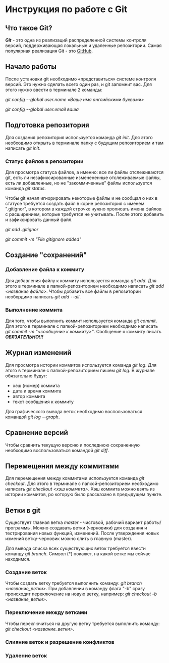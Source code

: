 # Инструкция по работе с Git

## Что такое Git?

***Git*** - это одна из реализаций распределенной системы контроля версий, поддерживающая локальные и удаленные репозитории. Самая популярная реализация Git - это [GitHub](https://www.github.com).

## Начало работы

После установки git необходимо «представиться» системе контроля версий. Это нужно сделать всего один раз, и git запомнит вас. Для этого нужно ввести в терминале 2 команды:

*git config --global user.name «Ваше имя английскими буквами»*

*git config --global user.email ваша*

## Подготовка репозитория

Для создания репозитория используется команда *git init*. Для этого необходимо открыть в терминале папку с будущим репозиторием и там написать *git init*.

### Статус файлов в репозитории

Для просмотра статуса файлов, а именно: все ли файлы отслеживаются git, есть ли незафиксированные изменененные отслеживаемые файлы, есть ли добавленные, но не "закоммиченные" файлы используется команда *git status*.

Чтобы git начал игнорировать некоторые файлы и не сообщал о них в статусе требуется создать файл в корне репозитория с именем ".gitignor", в котором в каждой строчке нужно прописать имена файлов с расширением, которые требуется не учитывать. После этого добавить и зафиксировать данный файл.

*git add .gitignor*

*git commit -m "File gitignore added"*

## Создание "сохранений"

### Добавление файла к коммиту

Для добавления файлу к коммиту используется команда *git add*. Для этого в терминале в папкой-репозиторием необходимо написать *git add <название файла>*. Чтобы добавить все файлы в репозитории необхрдимо написать *git add --all*.

### Выполнение коммита

Для того, чтобы выполнить коммит используется команда *git commit*. Для этого в терминале с папкой-репозиторием необходимо написать *git commit -m "<сообщение к коммиту>"*. Сообщение к коммиту писать ***ОБЯЗАТЕЛЬНО!!!***

## Журнал изменений

Для просмотра истории коммитов используется команда *git log*. Для этого в терминале с папкой-репозиторием пишем *git log*. В журнале обязательно будут:
* хэш (номер) коммита
* дата и время коммита
* автор коммита
* текст сообщения к коммиту

Для графического вывода веток необходимо воспользоваться командой *git log --graph*.

## Сравнение версий

Чтобы сравнить текущую версию и последнюю сохраненную необходимо воспользоваться командой *git diff*.

## Перемещения между коммитами

Для перемещения между коммитами используется команда *git checkout*. Для этого в терминале с папкой-репозиторием необходимо написать *git checkout <хэш коммита>*. Хэш коммита можно взять из истории коммитов, ро которую было рассказано в предыдущем пункте.

## Ветки в git

Существует главная ветка *master* - чистовой, рабочий вариант работы/программы. Можно создавать ветки (черновики) для создания и тестрирования новых функций, изменений. После утверждения новых измений ветку-черновик можно слить в главную (master).

Для вывода списка всех существующих веток требуется ввести команду *git branch*. Символ (*) покажет, на какой ветке мы сейчас находимся.

### Создание веток

Чтобы создать ветку требуется выполнить команду: *git branch <название_ветки>*. При добавлении в команду флага "-b" сразу происходит переключение на новую ветку, например: *git checkout -b <название_ветки>*.

### Переключение между ветками

Чтобы переключиться на другую ветку требуется выполнить команду: *git checkout <название_ветки>*.

### Слияние веток и разрешение конфликтов

### Удаление веток

